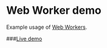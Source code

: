 # Web Worker demo

Example usage of [Web Workers](https://developer.mozilla.org/en-US/docs/Web/API/Web_Workers_API/Using_web_workers).

###[Live demo](https://web-worker-demo.sajadtorkamani.com/)
